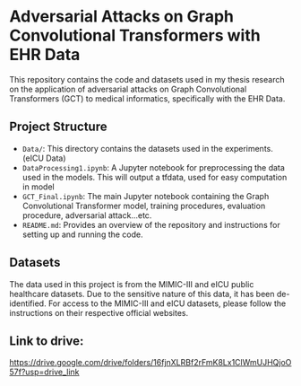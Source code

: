 # Adversarial Attacks on Graph Convolutional Transformers with EHR Data

This repository contains the code and datasets used in my thesis research on the application of adversarial attacks on Graph Convolutional Transformers (GCT) to medical informatics, specifically with the EHR Data.

## Project Structure

- `Data/`: This directory contains the datasets used in the experiments. (eICU Data)
- `DataProcessing1.ipynb`: A Jupyter notebook for preprocessing the data used in the models. This will output a tfdata, used for easy computation in model
- `GCT_Final.ipynb`: The main Jupyter notebook containing the Graph Convolutional Transformer model, training procedures, evaluation procedure, adversarial attack...etc.
- `README.md`: Provides an overview of the repository and instructions for setting up and running the code.

## Datasets

The data used in this project is from the MIMIC-III and eICU public healthcare datasets. Due to the sensitive nature of this data, it has been de-identified. For access to the MIMIC-III and eICU datasets, please follow the instructions on their respective official websites.

## Link to drive:
https://drive.google.com/drive/folders/16fjnXLRBf2rFmK8Lx1ClWmUJHQjoO57f?usp=drive_link
